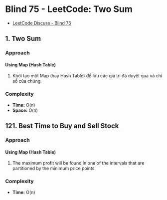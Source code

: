 # Blind 75 - LeetCode: Two Sum
- [LeetCode Discuss - Blind 75](https://leetcode.com/discuss/post/460599/blind-75-leetcode-questions-by-krishnade-9xev/)

## 1. Two Sum

### Approach

#### Using Map (Hash Table)

1. Khởi tạo một Map (hay Hash Table) để lưu các giá trị đã duyệt qua và chỉ số của chúng.
<!--
2. Duyệt qua từng phần tử của mảng:
    - Tính phần còn thiếu (complement) = `target - nums[i]`
    - Nếu phần còn thiếu đã tồn tại trong Map, trả về chỉ số của nó và chỉ số hiện tại.
    - Nếu chưa có, thêm giá trị hiện tại và chỉ số vào Map.
-->
### Complexity

- **Time:** O(n)
- **Space:** O(n)

## 121. Best Time to Buy and Sell Stock

### Approach

#### Using Map (Hash Table)

1. The maximum profit will be found in one of the intervals that are partitioned by the minimum price points
<!--
Duy trì một biến minPrice (giá mua thấp nhất bạn đã thấy từ đầu đến giờ).
Duy trì một biến maxProfit (lợi nhuận tối đa tìm được).
Duyệt qua mảng prices một lần duy nhất. Tại mỗi price:
Tính lợi nhuận tiềm năng nếu bán hôm nay: currentProfit = price - minPrice.
Cập nhật maxProfit = max(maxProfit, currentProfit).
Cập nhật minPrice = min(minPrice, price).
-->
### Complexity

- **Time:** O(n)


